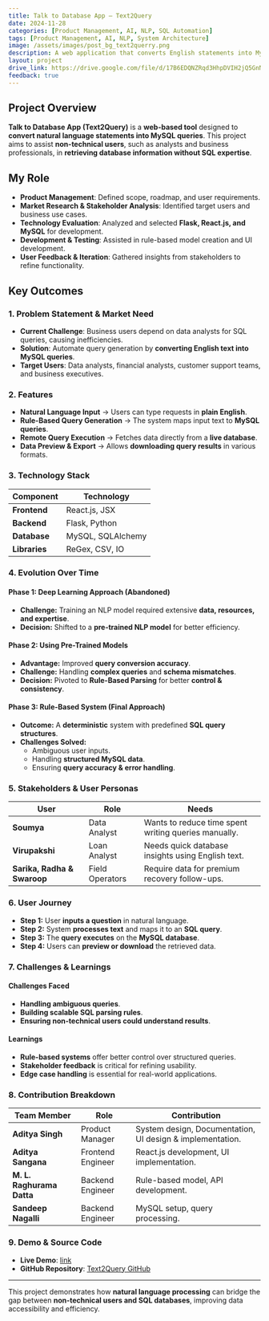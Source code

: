 ```yaml
---
title: Talk to Database App – Text2Query
date: 2024-11-28
categories: [Product Management, AI, NLP, SQL Automation]
tags: [Product Management, AI, NLP, System Architecture]
image: /assets/images/post_bg_text2querry.png
description: A web application that converts English statements into MySQL queries for data retrieval.
layout: project
drive_link: https://drive.google.com/file/d/17B6EDQNZRqd3HhpDVIH2jQ5GnNgGIENA/view?usp=drive_link
feedback: true
---
```


## Project Overview

**Talk to Database App (Text2Query)** is a **web-based tool** designed to **convert natural language statements into MySQL queries**. This project aims to assist **non-technical users**, such as analysts and business professionals, in **retrieving database information without SQL expertise**.

## My Role

- **Product Management**: Defined scope, roadmap, and user requirements.
- **Market Research & Stakeholder Analysis**: Identified target users and business use cases.
- **Technology Evaluation**: Analyzed and selected **Flask, React.js, and MySQL** for development.
- **Development & Testing**: Assisted in rule-based model creation and UI development.
- **User Feedback & Iteration**: Gathered insights from stakeholders to refine functionality.

## Key Outcomes

### **1. Problem Statement & Market Need**

- **Current Challenge**: Business users depend on data analysts for SQL queries, causing inefficiencies.
- **Solution**: Automate query generation by **converting English text into MySQL queries**.
- **Target Users**: Data analysts, financial analysts, customer support teams, and business executives.

### **2. Features**

- **Natural Language Input** → Users can type requests in **plain English**.
- **Rule-Based Query Generation** → The system maps input text to **MySQL queries**.
- **Remote Query Execution** → Fetches data directly from a **live database**.
- **Data Preview & Export** → Allows **downloading query results** in various formats.

### **3. Technology Stack**

| **Component**  | **Technology**  |
|---------------|---------------|
| **Frontend**  | React.js, JSX |
| **Backend**   | Flask, Python |
| **Database**  | MySQL, SQLAlchemy |
| **Libraries** | ReGex, CSV, IO |

### **4. Evolution Over Time**

#### **Phase 1: Deep Learning Approach (Abandoned)**

- **Challenge:** Training an NLP model required extensive **data, resources, and expertise**.
- **Decision:** Shifted to a **pre-trained NLP model** for better efficiency.

#### **Phase 2: Using Pre-Trained Models**

- **Advantage:** Improved **query conversion accuracy**.
- **Challenge:** Handling **complex queries** and **schema mismatches**.
- **Decision:** Pivoted to **Rule-Based Parsing** for better **control & consistency**.

#### **Phase 3: Rule-Based System (Final Approach)**

- **Outcome:** A **deterministic** system with predefined **SQL query structures**.
- **Challenges Solved:**
  - Ambiguous user inputs.
  - Handling **structured MySQL data**.
  - Ensuring **query accuracy & error handling**.

### **5. Stakeholders & User Personas**

| **User**          | **Role**  | **Needs** |
|------------------|----------|----------|
| **Soumya**      | Data Analyst | Wants to reduce time spent writing queries manually. |
| **Virupakshi**  | Loan Analyst | Needs quick database insights using English text. |
| **Sarika, Radha & Swaroop** | Field Operators | Require data for premium recovery follow-ups. |

### **6. User Journey**

- **Step 1:** User **inputs a question** in natural language.
- **Step 2:** System **processes text** and maps it to an **SQL query**.
- **Step 3:** The **query executes** on the **MySQL database**.
- **Step 4:** Users can **preview or download** the retrieved data.

### **7. Challenges & Learnings**

#### **Challenges Faced**

- **Handling ambiguous queries**.
- **Building scalable SQL parsing rules**.
- **Ensuring non-technical users could understand results**.

#### **Learnings**

- **Rule-based systems** offer better control over structured queries.
- **Stakeholder feedback** is critical for refining usability.
- **Edge case handling** is essential for real-world applications.

### **8. Contribution Breakdown**

| **Team Member**      | **Role** | **Contribution** |
|--------------------|--------|----------------|
| **Aditya Singh**  | Product Manager | System design, Documentation, UI design & implementation. |
| **Aditya Sangana** | Frontend Engineer | React.js development, UI implementation. |
| **M. L. Raghurama Datta** | Backend Engineer | Rule-based model, API development. |
| **Sandeep Nagalli** | Backend Engineer | MySQL setup, query processing. |

### **9. Demo & Source Code**

- **Live Demo**: [link](https://youtu.be/-lqYLYPMoLs)
- **GitHub Repository**: [Text2Query GitHub](https://github.com/IccyAditya/text2sql)

---

This project demonstrates how **natural language processing** can bridge the gap between **non-technical users and SQL databases**, improving data accessibility and efficiency.

